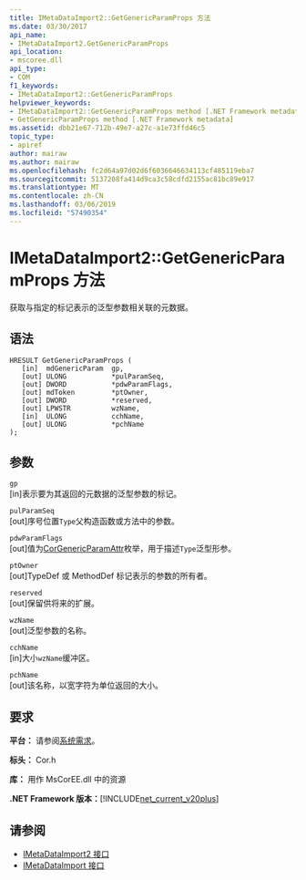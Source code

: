 ```yaml
---
title: IMetaDataImport2::GetGenericParamProps 方法
ms.date: 03/30/2017
api_name:
- IMetaDataImport2.GetGenericParamProps
api_location:
- mscoree.dll
api_type:
- COM
f1_keywords:
- IMetaDataImport2::GetGenericParamProps
helpviewer_keywords:
- IMetaDataImport2::GetGenericParamProps method [.NET Framework metadata]
- GetGenericParamProps method [.NET Framework metadata]
ms.assetid: dbb21e67-712b-49e7-a27c-a1e73ffd46c5
topic_type:
- apiref
author: mairaw
ms.author: mairaw
ms.openlocfilehash: fc2d64a97d02d6f6036646634113cf485119eba7
ms.sourcegitcommit: 5137208fa414d9ca3c58cdfd2155ac81bc89e917
ms.translationtype: MT
ms.contentlocale: zh-CN
ms.lasthandoff: 03/06/2019
ms.locfileid: "57490354"
---
```

# <a name="imetadataimport2getgenericparamprops-method"></a>IMetaDataImport2::GetGenericParamProps 方法
获取与指定的标记表示的泛型参数相关联的元数据。  
  
## <a name="syntax"></a>语法  
  
```  
HRESULT GetGenericParamProps (  
   [in]  mdGenericParam  gp,  
   [out] ULONG           *pulParamSeq,  
   [out] DWORD           *pdwParamFlags,  
   [out] mdToken         *ptOwner,  
   [out] DWORD           *reserved,  
   [out] LPWSTR          wzName,  
   [in]  ULONG           cchName,  
   [out] ULONG           *pchName  
);  
```  
  
## <a name="parameters"></a>参数  
 `gp`  
 [in]表示要为其返回的元数据的泛型参数的标记。  
  
 `pulParamSeq`  
 [out]序号位置`Type`父构造函数或方法中的参数。  
  
 `pdwParamFlags`  
 [out]值为[CorGenericParamAttr](../../../../docs/framework/unmanaged-api/metadata/corgenericparamattr-enumeration.md)枚举，用于描述`Type`泛型形参。  
  
 `ptOwner`  
 [out]TypeDef 或 MethodDef 标记表示的参数的所有者。  
  
 `reserved`  
 [out]保留供将来的扩展。  
  
 `wzName`  
 [out]泛型参数的名称。  
  
 `cchName`  
 [in]大小`wzName`缓冲区。  
  
 `pchName`  
 [out]该名称，以宽字符为单位返回的大小。  
  
## <a name="requirements"></a>要求  
 **平台：** 请参阅[系统需求](../../../../docs/framework/get-started/system-requirements.md)。  
  
 **标头：** Cor.h  
  
 **库：** 用作 MsCorEE.dll 中的资源  
  
 **.NET Framework 版本：**[!INCLUDE[net_current_v20plus](../../../../includes/net-current-v20plus-md.md)]  
  
## <a name="see-also"></a>请参阅
- [IMetaDataImport2 接口](../../../../docs/framework/unmanaged-api/metadata/imetadataimport2-interface.md)
- [IMetaDataImport 接口](../../../../docs/framework/unmanaged-api/metadata/imetadataimport-interface.md)
